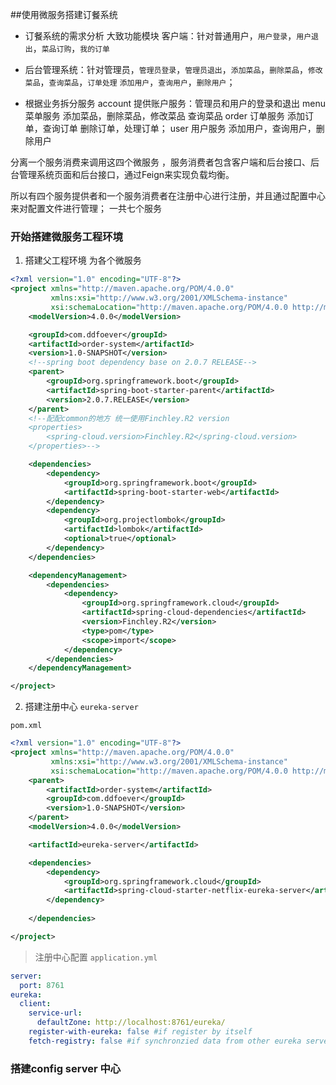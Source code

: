 ##使用微服务搭建订餐系统

+ 订餐系统的需求分析
 大致功能模块
 客户端：针对普通用户，`用户登录`，`用户退出`，`菜品订购`，`我的订单`
 
 + 后台管理系统：针对管理员，`管理员登录`，`管理员退出`，`添加菜品`，`删除菜品`，`修改菜品`，`查询菜品`，`订单处理`
 `添加用户`，`查询用户`，`删除用户`；
 
 
+ 根据业务拆分服务
account 提供账户服务：管理员和用户的登录和退出
menu 菜单服务 添加菜品，删除菜品，修改菜品 查询菜品
order 订单服务 添加订单，查询订单 删除订单，处理订单；
user 用户服务 添加用户，查询用户，删除用户

分离一个服务消费来调用这四个微服务 ，服务消费者包含客户端和后台接口、后台管理系统页面和后台接口，通过Feign来实现负载均衡。

所以有四个服务提供者和一个服务消费者在注册中心进行注册，并且通过配置中心来对配置文件进行管理；
一共七个服务 


### 开始搭建微服务工程环境
1. 搭建父工程环境 为各个微服务
```xml
<?xml version="1.0" encoding="UTF-8"?>
<project xmlns="http://maven.apache.org/POM/4.0.0"
         xmlns:xsi="http://www.w3.org/2001/XMLSchema-instance"
         xsi:schemaLocation="http://maven.apache.org/POM/4.0.0 http://maven.apache.org/xsd/maven-4.0.0.xsd">
    <modelVersion>4.0.0</modelVersion>

    <groupId>com.ddfoever</groupId>
    <artifactId>order-system</artifactId>
    <version>1.0-SNAPSHOT</version>
    <!--spring boot dependency base on 2.0.7 RELEASE-->
    <parent>
        <groupId>org.springframework.boot</groupId>
        <artifactId>spring-boot-starter-parent</artifactId>
        <version>2.0.7.RELEASE</version>
    </parent>
    <!--配配common的地方 统一使用Finchley.R2 version
    <properties>
        <spring-cloud.version>Finchley.R2</spring-cloud.version>
    </properties>-->

    <dependencies>
        <dependency>
            <groupId>org.springframework.boot</groupId>
            <artifactId>spring-boot-starter-web</artifactId>
        </dependency>
        <dependency>
            <groupId>org.projectlombok</groupId>
            <artifactId>lombok</artifactId>
            <optional>true</optional>
        </dependency>
    </dependencies>

    <dependencyManagement>
        <dependencies>
            <dependency>
                <groupId>org.springframework.cloud</groupId>
                <artifactId>spring-cloud-dependencies</artifactId>
                <version>Finchley.R2</version>
                <type>pom</type>
                <scope>import</scope>
            </dependency>
        </dependencies>
    </dependencyManagement>

</project>
```
2. 搭建注册中心 `eureka-server`

`pom.xml`
```xml
<?xml version="1.0" encoding="UTF-8"?>
<project xmlns="http://maven.apache.org/POM/4.0.0"
         xmlns:xsi="http://www.w3.org/2001/XMLSchema-instance"
         xsi:schemaLocation="http://maven.apache.org/POM/4.0.0 http://maven.apache.org/xsd/maven-4.0.0.xsd">
    <parent>
        <artifactId>order-system</artifactId>
        <groupId>com.ddfoever</groupId>
        <version>1.0-SNAPSHOT</version>
    </parent>
    <modelVersion>4.0.0</modelVersion>

    <artifactId>eureka-server</artifactId>

    <dependencies>
        <dependency>
            <groupId>org.springframework.cloud</groupId>
            <artifactId>spring-cloud-starter-netflix-eureka-server</artifactId>
        </dependency>
        
    </dependencies>

</project>
```
>注册中心配置 `application.yml`
```yaml
server:
  port: 8761
eureka:
  client:
    service-url:
      defaultZone: http://localhost:8761/eureka/
    register-with-eureka: false #if register by itself
    fetch-registry: false #if synchronzied data from other eureka server 
```
### 搭建config server 中心


 
